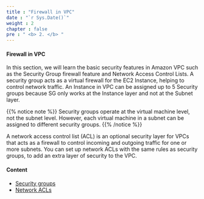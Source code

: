 ```yaml
---
title : "Firewall in VPC"
date : "`r Sys.Date()`"
weight : 2
chapter : false
pre : " <b> 2. </b> "
---
```


#### Firewall in VPC

In this section, we will learn the basic security features in Amazon VPC such as the Security Group firewall feature and Network Access Control Lists.
A security group acts as a virtual firewall for the EC2 Instance, helping to control network traffic. An Instance in VPC can be assigned up to 5 Security groups because SG only works at the Instance layer and not at the Subnet layer.

{{% notice note %}}
Security groups operate at the virtual machine level, not the subnet level. However, each virtual machine in a subnet can be assigned to different security groups.
{{% /notice %}}

A network access control list (ACL) is an optional security layer for VPCs that acts as a firewall to control incoming and outgoing traffic for one or more subnets.
You can set up network ACLs with the same rules as security groups, to add an extra layer of security to the VPC.

#### Content

- [Security groups](2.1-securitygroup/)
- [Network ACLs](2.2-networkacls/)